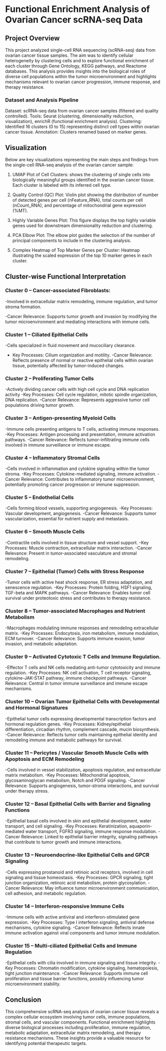 # Functional Enrichment Analysis of Ovarian Cancer scRNA-seq Data
## Project Overview
This project analyzed single-cell RNA sequencing (scRNA-seq) data from ovarian cancer tissue samples. The aim was to identify cellular heterogeneity by clustering cells and to explore functional enrichment of each cluster through Gene Ontology, KEGG pathways, and Reactome databases. This analysis provides insights into the biological roles of diverse cell populations within the tumor microenvironment and highlights mechanisms relevant to ovarian cancer progression, immune response, and therapy resistance.
### Dataset and Analysis Pipeline
Dataset: scRNA-seq data from ovarian cancer samples (filtered and quality controlled).
Tools: Seurat (clustering, dimensionality reduction, visualization), enrichR (functional enrichment analysis).
Clustering: Identified 16 clusters (0 to 15) representing distinct cell types within ovarian cancer tissue.
Annotation: Clusters renamed based on marker genes.

## Visualization

Below are key visualizations representing the main steps and findings from the single-cell RNA-seq analysis of the ovarian cancer sample:

1. UMAP Plot of Cell Clusters: shows the clustering of single cells into biologically meaningful groups identified in the ovarian cancer tissue. Each cluster is labeled with its inferred cell type.

2. Quality Control (QC) Plot: Violin plot showing the distribution of number of detected genes per cell (nFeature_RNA), total counts per cell (nCount_RNA), and percentage of mitochondrial gene expression (%MT).

3. Highly Variable Genes Plot: This figure displays the top highly variable genes used for downstream dimensionality reduction and clustering.

4. PCA Elbow Plot: The elbow plot guides the selection of the number of principal components to include in the clustering analysis.

5. Complex Heatmap of Top Marker Genes per Cluster: Heatmap illustrating the scaled expression of the top 10 marker genes in each cluster. 


## Cluster-wise Functional Interpretation

### Cluster 0 – Cancer-associated Fibroblasts:

-Involved in extracellular matrix remodeling, immune regulation, and tumor stroma formation.

-Cancer Relevance: Supports tumor growth and invasion by modifying the tumor microenvironment and mediating interactions with immune cells.

### Cluster 1 – Ciliated Epithelial Cells

-Cells specialized in fluid movement and mucociliary clearance.
- Key Processes: Cilium organization and motility.
-Cancer Relevance: Reflects presence of normal or reactive epithelial cells within ovarian tissue, potentially affected by tumor-induced changes.

### Cluster 2 – Proliferating Tumor Cells

-Actively dividing cancer cells with high cell cycle and DNA replication activity
-Key Processes: Cell cycle regulation, mitotic spindle organization, DNA replication. 
-Cancer Relevance: Represents aggressive tumor cell populations driving tumor growth.

### Cluster 3 – Antigen-presenting Myeloid Cells

-Immune cells presenting antigens to T cells, activating immune responses.
-Key Processes: Antigen processing and presentation, immune activation pathways.
-Cancer Relevance: Reflects tumor-infiltrating immune cells involved in immune surveillance or immune escape.

### Cluster 4 – Inflammatory Stromal Cells

-Cells involved in inflammation and cytokine signaling within the tumor stroma.
-Key Processes: Cytokine-mediated signaling, immune activation.
-Cancer Relevance: Contributes to inflammatory tumor microenvironment, potentially promoting cancer progression or immune suppression.

### Cluster 5 – Endothelial Cells

-Cells forming blood vessels, supporting angiogenesis.
-Key Processes: Vascular development, angiogenesis.
-Cancer Relevance: Supports tumor vascularization, essential for nutrient supply and metastasis.

### Cluster 6 – Smooth Muscle Cells

-Contractile cells involved in tissue structure and vessel support.
-Key Processes: Muscle contraction, extracellular matrix interaction.
-Cancer Relevance: Present in tumor-associated vasculature and stromal remodeling.

### Cluster 7 – Epithelial (Tumor) Cells with Stress Response

-Tumor cells with active heat shock response, ER stress adaptation, and senescence regulation.
-Key Processes: Protein folding, HSF1 signaling, TGF-beta and MAPK pathways.
-Cancer Relevance: Enables tumor cell survival under proteotoxic stress and contributes to therapy resistance.

### Cluster 8 – Tumor-associated Macrophages and Nutrient Metabolism

-Macrophages modulating immune responses and remodeling extracellular matrix.
-Key Processes: Endocytosis, iron metabolism, immune modulation, ECM turnover.
-Cancer Relevance: Supports immune evasion, tumor invasion, and metabolic adaptation.

### Cluster 9 – Activated Cytotoxic T Cells and Immune Regulation.

-Effector T cells and NK cells mediating anti-tumor cytotoxicity and immune regulation.
-Key Processes: NK cell activation, T cell receptor signaling, cytokine-JAK-STAT pathway, immune checkpoint pathways.
-Cancer Relevance: Central in tumor immune surveillance and immune escape mechanisms.

### Cluster 10 – Ovarian Tumor Epithelial Cells with Developmental and Hormonal Signatures

-Epithelial tumor cells expressing developmental transcription factors and hormonal regulation genes.
-Key Processes: Kidney/epithelial differentiation, circadian rhythm, complement cascade, mucin biosynthesis.
-Cancer Relevance: Reflects tumor cells maintaining epithelial identity and remodeling immune and metabolic pathways for survival.

### Cluster 11 – Pericytes / Vascular Smooth Muscle Cells with Apoptosis and ECM Remodeling

-Cells involved in vessel stabilization, apoptosis regulation, and extracellular matrix metabolism.
-Key Processes: Mitochondrial apoptosis, glycosaminoglycan metabolism, Notch and PDGF signaling.
-Cancer Relevance: Supports angiogenesis, tumor-stroma interactions, and survival under therapy stress.

### Cluster 12 – Basal Epithelial Cells with Barrier and Signaling Functions

-Epithelial basal cells involved in skin and epithelial development, water transport, and cell signaling.
-Key Processes: Keratinization, aquaporin-mediated water transport, FGFR3 signaling, immune response modulation.
-Cancer Relevance: Linked to epithelial barrier integrity, signaling pathways that contribute to tumor growth and immune interactions.

### Cluster 13 – Neuroendocrine-like Epithelial Cells and GPCR Signaling

-Cells expressing prostanoid and retinoic acid receptors, involved in cell signaling and tissue homeostasis.
-Key Processes: GPCR signaling, tight junction organization, retinoic acid metabolism, protein glycosylation.
-Cancer Relevance: May influence tumor microenvironment communication, cell adhesion, and metabolic regulation.

### Cluster 14 – Interferon-responsive Immune Cells

-Immune cells with active antiviral and interferon-stimulated gene expression.
-Key Processes: Type I interferon signaling, antiviral defense mechanisms, cytokine signaling.
-Cancer Relevance: Reflects innate immune activation against viral components and tumor immune modulation.

### Cluster 15 – Multi-ciliated Epithelial Cells and Immune Regulation

-Epithelial cells with cilia involved in immune signaling and tissue integrity.
-Key Processes: Chromatin modification, cytokine signaling, hematopoiesis, tight junction maintenance.
-Cancer Relevance: Supports immune cell proliferation and tissue barrier functions, possibly influencing tumor microenvironment stability.

## Conclusion

This comprehensive scRNA-seq analysis of ovarian cancer tissue reveals a complex cellular ecosystem involving tumor cells, immune populations, stromal cells, and vascular components. Functional enrichment 
highlights diverse biological processes including proliferation, immune regulation, metabolic adaptation, extracellular matrix remodeling, and therapy resistance mechanisms. These insights provide a valuable resource for identifying potential therapeutic targets.




